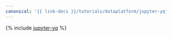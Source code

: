 ```yaml
---
canonical: '{{ link-docs }}/tutorials/dataplatform/jupyter-yq'
---
```


{% include [jupyter-yq](../../_tutorials/dataplatform/jupyter-yq.md) %}

